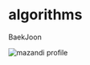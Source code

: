 # algorithms
BaekJoon



![mazandi profile](http://mazandi.herokuapp.com/api?handle=clf0914&theme=warm)


